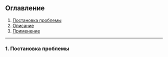 ## Оглавление
1. [Постановка проблемы](#problem)
2. [Описание](#desc)
3. [Применение](#test)

---

<a name="problem"></a>
### 1. Постановка проблемы

